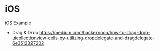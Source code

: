 # iOS
iOS Example


- Drag & Drop
https://medium.com/hackernoon/how-to-drag-drop-uicollectionview-cells-by-utilizing-dropdelegate-and-dragdelegate-6e3512327202
